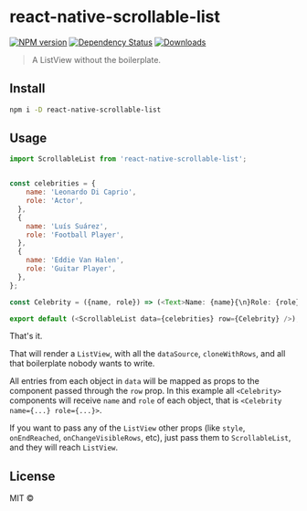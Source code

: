 # react-native-scrollable-list

[![NPM version][npm-image]][npm-url]
[![Dependency Status][depstat-image]][depstat-url]
[![Downloads][download-badge]][npm-url]

> A ListView without the boilerplate.

## Install

```sh
npm i -D react-native-scrollable-list
```

## Usage

```js
import ScrollableList from 'react-native-scrollable-list';


const celebrities = {
    name: 'Leonardo Di Caprio',
    role: 'Actor',
  },
  {
    name: 'Luís Suárez',
    role: 'Football Player',
  },
  {
    name: 'Eddie Van Halen',
    role: 'Guitar Player',
  },
};

const Celebrity = ({name, role}) => (<Text>Name: {name}{\n}Role: {role}</Text>);

export default (<ScrollableList data={celebrities} row={Celebrity} />);
```

That's it.

That will render a `ListView`, with all the `dataSource`, `cloneWithRows`, and all that boilerplate nobody wants to write.

All entries from each object in `data` will be mapped as props to the component passed through the `row` prop. In this example all `<Celebrity>` components will receive `name` and `role` of each object, that is `<Celebrity name={...} role={...}>`.

If you want to pass any of the `ListView` other props (like `style`, `onEndReached`, `onChangeVisibleRows`, etc), just pass them to `ScrollableList`, and they will reach `ListView`.

## License

MIT © [](http://github.com/nachoaIvarez)

[npm-url]: https://npmjs.org/package/react-native-scrollable-list
[npm-image]: https://img.shields.io/npm/v/react-native-scrollable-list.svg?style=flat-square

[depstat-url]: https://david-dm.org/nachoaIvarez/react-native-scrollable-list
[depstat-image]: https://david-dm.org/nachoaIvarez/react-native-scrollable-list.svg?style=flat-square

[download-badge]: http://img.shields.io/npm/dm/react-native-scrollable-list.svg?style=flat-square
